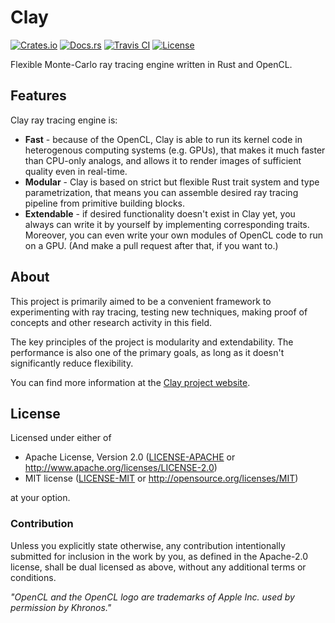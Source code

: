 # Clay

[![Crates.io][crates_badge]][crates]
[![Docs.rs][docs_badge]][docs]
[![Travis CI][travis_badge]][travis]
[![License][license_badge]][license]

[crates_badge]: https://img.shields.io/crates/v/clay.svg
[docs_badge]: https://docs.rs/clay/badge.svg
[travis_badge]: https://api.travis-ci.org/clay-rs/clay.svg?branch=master
[license_badge]: https://img.shields.io/crates/l/clay.svg

[crates]: https://crates.io/crates/clay
[docs]: https://docs.rs/clay
[travis]: https://travis-ci.org/clay-rs/clay
[license]: #license

Flexible Monte-Carlo ray tracing engine written in Rust and OpenCL.

## Features

Clay ray tracing engine is:
+ **Fast** - because of the OpenCL, Clay is able to run its kernel code in heterogenous
  computing systems (e.g. GPUs), that makes it much faster than CPU-only analogs,
  and allows it to render images of sufficient quality even in real-time.
+ **Modular** - Clay is based on strict but flexible Rust trait system and type parametrization,
  that means you can assemble desired ray tracing pipeline from primitive building blocks.
+ **Extendable** - if desired functionality doesn't exist in Clay yet, you always can write
  it by yourself by implementing corresponding traits. Moreover, you can even write your own
  modules of OpenCL code to run on a GPU. (And make a pull request after that, if you want to.)

## About

This project is primarily aimed to be a convenient framework to experimenting with ray tracing,
testing new techniques, making proof of concepts and other research activity in this field.

The key principles of the project is modularity and extendability.
The performance is also one of the primary goals, as long as it doesn't significantly reduce flexibility.

You can find more information at the [Clay project website](https://clay-rs.github.io).

## License

Licensed under either of

 * Apache License, Version 2.0 ([LICENSE-APACHE](LICENSE-APACHE) or http://www.apache.org/licenses/LICENSE-2.0)
 * MIT license ([LICENSE-MIT](LICENSE-MIT) or http://opensource.org/licenses/MIT)

at your option.

### Contribution

Unless you explicitly state otherwise, any contribution intentionally submitted
for inclusion in the work by you, as defined in the Apache-2.0 license, shall be dual licensed as above, without any
additional terms or conditions.


*"OpenCL and the OpenCL logo are trademarks of Apple Inc. used by permission by Khronos."*
